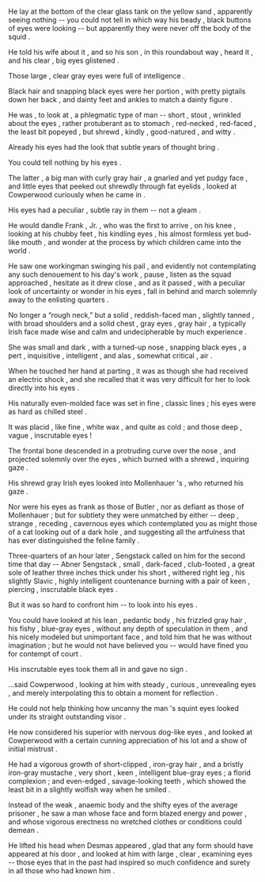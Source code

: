  He lay at the bottom of the clear glass tank on the yellow sand , apparently seeing nothing -- you could not tell in which way his beady , black buttons of eyes were looking -- but apparently they were never off the body of the squid .
 
 He told his wife about it , and so his son , in this roundabout way , heard it , and his clear , big eyes glistened .
 
 Those large , clear gray eyes were full of intelligence .
 
 Black hair and snapping black eyes were her portion , with pretty pigtails down her back , and dainty feet and ankles to match a dainty figure .
 
 He was , to look at , a phlegmatic type of man -- short , stout , wrinkled about the eyes , rather protuberant as to stomach , red-necked , red-faced , the least bit popeyed , but shrewd , kindly , good-natured , and witty .
 
 Already his eyes had the look that subtle years of thought bring .
 
 You could tell nothing by his eyes .
 
The latter , a big man with curly gray hair , a gnarled and yet pudgy face , and little eyes that peeked out shrewdly through fat eyelids , looked at Cowperwood curiously when he came in .

 His eyes had a peculiar , subtle ray in them -- not a gleam .
 
He would dandle Frank , Jr. , who was the first to arrive , on his knee , looking at his chubby feet , his kindling eyes , his almost formless yet bud-like mouth , and wonder at the process by which children came into the world .

He saw one workingman swinging his pail , and evidently not contemplating any such denouement to his day's work , pause , listen as the squad approached , hesitate as it drew close , and as it passed , with a peculiar look of uncertainty or wonder in his eyes , fall in behind and march solemnly away to the enlisting quarters .

No longer a “rough neck,” but a solid , reddish-faced man , slightly tanned , with broad shoulders and a solid chest , gray eyes , gray hair , a typically Irish face made wise and calm and undecipherable by much experience .

She was small and dark , with a turned-up nose , snapping black eyes , a pert , inquisitive , intelligent , and alas , somewhat critical , air .

When he touched her hand at parting , it was as though she had received an electric shock , and she recalled that it was very difficult for her to look directly into his eyes .

His naturally even-molded face was set in fine , classic lines ; his eyes were as hard as chilled steel .

It was placid , like fine , white wax , and quite as cold ; and those deep , vague , inscrutable eyes !

The frontal bone descended in a protruding curve over the nose , and projected solemnly over the eyes , which burned with a shrewd , inquiring gaze .

His shrewd gray Irish eyes looked into Mollenhauer 's , who returned his gaze .

Nor were his eyes as frank as those of Butler , nor as defiant as those of Mollenhauer ; but for subtlety they were unmatched by either -- deep , strange , receding , cavernous eyes which contemplated you as might those of a cat looking out of a dark hole , and suggesting all the artfulness that has ever distinguished the feline family .

Three-quarters of an hour later , Sengstack called on him for the second time that day -- Abner Sengstack , small , dark-faced , club-footed , a great sole of leather three inches thick under his short , withered right leg , his slightly Slavic , highly intelligent countenance burning with a pair of keen , piercing , inscrutable black eyes .

But it was so hard to confront him -- to look into his eyes .

You could have looked at his lean , pedantic body , his frizzled gray hair , his fishy , blue-gray eyes , without any depth of speculation in them , and his nicely modeled but unimportant face , and told him that he was without imagination ; but he would not have believed you -- would have fined you for contempt of court .

His inscrutable eyes took them all in and gave no sign .

…said Cowperwood , looking at him with steady , curious , unrevealing eyes , and merely interpolating this to obtain a moment for reflection .

He could not help thinking how uncanny the man 's squint eyes looked under its straight outstanding visor .

He now considered his superior with nervous dog-like eyes , and looked at Cowperwood with a certain cunning appreciation of his lot and a show of initial mistrust .

He had a vigorous growth of short-clipped , iron-gray hair , and a bristly iron-gray mustache , very short , keen , intelligent blue-gray eyes ; a florid complexion ; and even-edged , savage-looking teeth , which showed the least bit in a slightly wolfish way when he smiled .

Instead of the weak , anaemic body and the shifty eyes of the average prisoner , he saw a man whose face and form blazed energy and power , and whose vigorous erectness no wretched clothes or conditions could demean .

He lifted his head when Desmas appeared , glad that any form should have appeared at his door , and looked at him with large , clear , examining eyes -- those eyes that in the past had inspired so much confidence and surety in all those who had known him .
